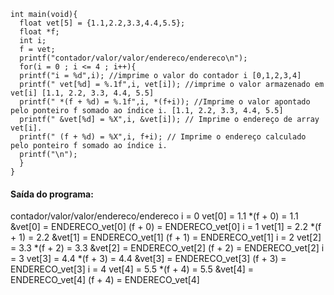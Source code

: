 ```
int main(void){
  float vet[5] = {1.1,2.2,3.3,4.4,5.5};
  float *f;
  int i;
  f = vet;
  printf("contador/valor/valor/endereco/endereco\n");
  for(i = 0 ; i <= 4 ; i++){
  printf("i = %d",i); //imprime o valor do contador i [0,1,2,3,4]
  printf(" vet[%d] = %.1f",i, vet[i]); //imprime o valor armazenado em vet[i] [1.1, 2.2, 3.3, 4.4, 5.5]
  printf(" *(f + %d) = %.1f",i, *(f+i)); //Imprime o valor apontado pelo ponteiro f somado ao índice i. [1.1, 2.2, 3.3, 4.4, 5.5]
  printf(" &vet[%d] = %X",i, &vet[i]); // Imprime o endereço de array vet[i].
  printf(" (f + %d) = %X",i, f+i); // Imprime o endereço calculado pelo ponteiro f somado ao índice i.
  printf("\n");
  }
}
```
#### Saída do programa:
contador/valor/valor/endereco/endereco
i = 0 vet[0] = 1.1 *(f + 0) = 1.1 &vet[0] = ENDERECO_vet[0] (f + 0) = ENDERECO_vet[0]
i = 1 vet[1] = 2.2 *(f + 1) = 2.2 &vet[1] = ENDERECO_vet[1] (f + 1) = ENDERECO_vet[1]
i = 2 vet[2] = 3.3 *(f + 2) = 3.3 &vet[2] = ENDERECO_vet[2] (f + 2) = ENDERECO_vet[2]
i = 3 vet[3] = 4.4 *(f + 3) = 4.4 &vet[3] = ENDERECO_vet[3] (f + 3) = ENDERECO_vet[3]
i = 4 vet[4] = 5.5 *(f + 4) = 5.5 &vet[4] = ENDERECO_vet[4] (f + 4) = ENDERECO_vet[4]
